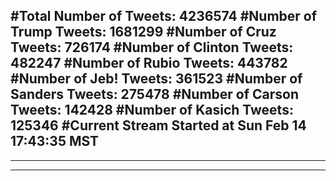 #Total Number of Tweets: 4236574 
#Number of Trump Tweets: 1681299
#Number of Cruz Tweets: 726174
#Number of Clinton Tweets: 482247
#Number of Rubio Tweets: 443782
#Number of Jeb! Tweets: 361523
#Number of Sanders Tweets: 275478
#Number of Carson Tweets: 142428
#Number of Kasich Tweets: 125346
#Current Stream Started at Sun Feb 14 17:43:35 MST
---
---
---
